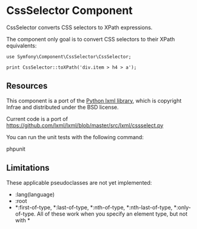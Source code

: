 CssSelector Component
=====================

CssSelector converts CSS selectors to XPath expressions.

The component only goal is to convert CSS selectors to their XPath
equivalents:

    use Symfony\Component\CssSelector\CssSelector;

    print CssSelector::toXPath('div.item > h4 > a');

Resources
---------

This component is a port of the [Python lxml library](http://lxml.de/cssselect.html), which is copyright Infrae
and distributed under the BSD license.

Current code is a port of https://github.com/lxml/lxml/blob/master/src/lxml/cssselect.py

You can run the unit tests with the following command:
  
  phpunit
  
Limitations
---------

These applicable pseudoclasses are not yet implemented:

* :lang(language)
* :root
* *:first-of-type, *:last-of-type, *:nth-of-type, *:nth-last-of-type, *:only-of-type. All of these work when you specify an element type, but not with *
